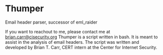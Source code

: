 # Thumper
Email header parser, successor of eml_raider

If you want to reachout to me, please contact me at brian.carr@cisecurity.org
Thumper is a script written in bash. It is meant to assist in the analysis of email headers. The script was written and developed by Brian T. Carr, CERT intern at the Center for Internet Security. 
